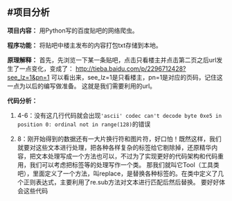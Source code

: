 ﻿#项目分析
----

**项目内容：**
用Python写的百度贴吧的网络爬虫。

**程序功能：**
将贴吧中楼主发布的内容打包txt存储到本地。

**原理解释：**
首先，先浏览一下某一条贴吧，点击只看楼主并点击第二页之后url发生了一点变化，变成了：
http://tieba.baidu.com/p/2296712428?see_lz=1&pn=1
可以看出来，see_lz=1是只看楼主，pn=1是对应的页码，记住这一点为以后的编写做准备。
这就是我们需要利用的url。

**代码分析：**

 1. 4-6：没有这几行代码就会出现`'ascii' codec can't decode byte 0xe5 in position 0: ordinal not in range(128)`的错误

 2. 8：刚开始得到的数据还有一大片换行符和图片符，好口怕！既然这样，我们就要对这些文本进行处理，把各种各样复杂的标签给它剔除掉，还原精华内容，把文本处理写成一个方法也可以，不过为了实现更好的代码架构和代码重用，我们可以考虑把标签等的处理写作一个类。
那我们就叫它Tool（工具类吧），里面定义了一个方法，叫replace，是替换各种标签的。在类中定义了几个正则表达式，主要利用了re.sub方法对文本进行匹配后然后替换。
要好好体会这些代码
 
